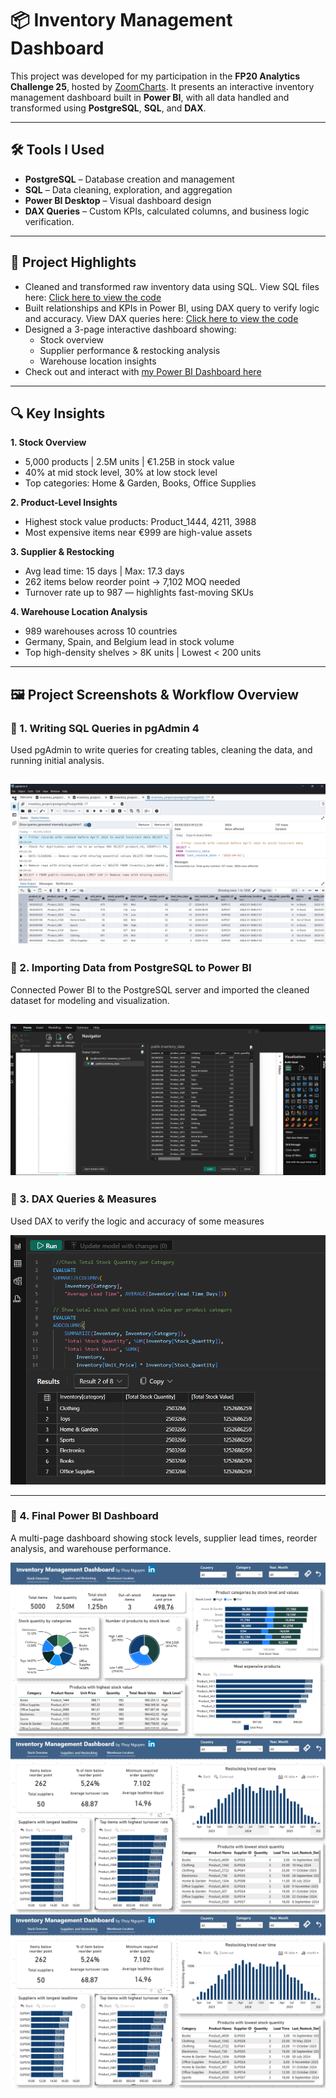 # 📦 Inventory Management Dashboard

This project was developed for my participation in the **FP20 Analytics Challenge 25**, hosted by [ZoomCharts](https://zoomcharts.com/en/microsoft-power-bi-custom-visuals/challenges/fp20-analytics-april-2025). It presents an interactive inventory management dashboard built in **Power BI**, with all data handled and transformed using **PostgreSQL**, **SQL**, and **DAX**.

---

## 🛠 Tools I Used

- **PostgreSQL** – Database creation and management
- **SQL** – Data cleaning, exploration, and aggregation
- **Power BI Desktop** – Visual dashboard design
- **DAX Queries** – Custom KPIs, calculated columns, and business logic verification.

---

## 📁 Project Highlights

- Cleaned and transformed raw inventory data using SQL. View SQL files here: [Click here to view the code](Data_cleaning_and_exploration.sql)  
- Built relationships and KPIs in Power BI, using DAX query to verify logic and accuracy. View DAX queries here: [Click here to view the code](DAX-query.txt)
- Designed a 3-page interactive dashboard showing:
  - Stock overview
  - Supplier performance & restocking analysis
  - Warehouse location insights
- Check out and interact with [my Power BI Dashboard here](https://lnkd.in/eBngvxtb)

---

## 🔍 Key Insights

**1. Stock Overview**
- 5,000 products | 2.5M units | €1.25B in stock value
- 40% at mid stock level, 30% at low stock level
- Top categories: Home & Garden, Books, Office Supplies

**2. Product-Level Insights**
- Highest stock value products: Product_1444, 4211, 3988
- Most expensive items near €999 are high-value assets

**3. Supplier & Restocking**
- Avg lead time: 15 days | Max: 17.3 days
- 262 items below reorder point → 7,102 MOQ needed
- Turnover rate up to 987 — highlights fast-moving SKUs

**4. Warehouse Location Analysis**
- 989 warehouses across 10 countries
- Germany, Spain, and Belgium lead in stock volume
- Top high-density shelves > 8K units | Lowest < 200 units

---
## 🖼️ Project Screenshots & Workflow Overview
### 🔹 1. Writing SQL Queries in pgAdmin 4

Used pgAdmin to write queries for creating tables, cleaning the data, and running initial analysis.

![SQL Query in pgAdmin 4](images/SQL.png)
---

### 🔹 2. Importing Data from PostgreSQL to Power BI

Connected Power BI to the PostgreSQL server and imported the cleaned dataset for modeling and visualization.

![Import to Power BI](images/Import.png)
---

### 🔹 3. DAX Queries & Measures

Used DAX to verify the logic and accuracy of some measures

![DAX Measure Editor](images/DAX.png)  

---

### 🔹 4. Final Power BI Dashboard

A multi-page dashboard showing stock levels, supplier lead times, reorder analysis, and warehouse performance.

![Final Power BI Dashboard1](images/PBI1.png)
![Final Power BI Dashboard2](images/PBI2.png)
![Final Power BI Dashboard3](images/PBI2.png)


